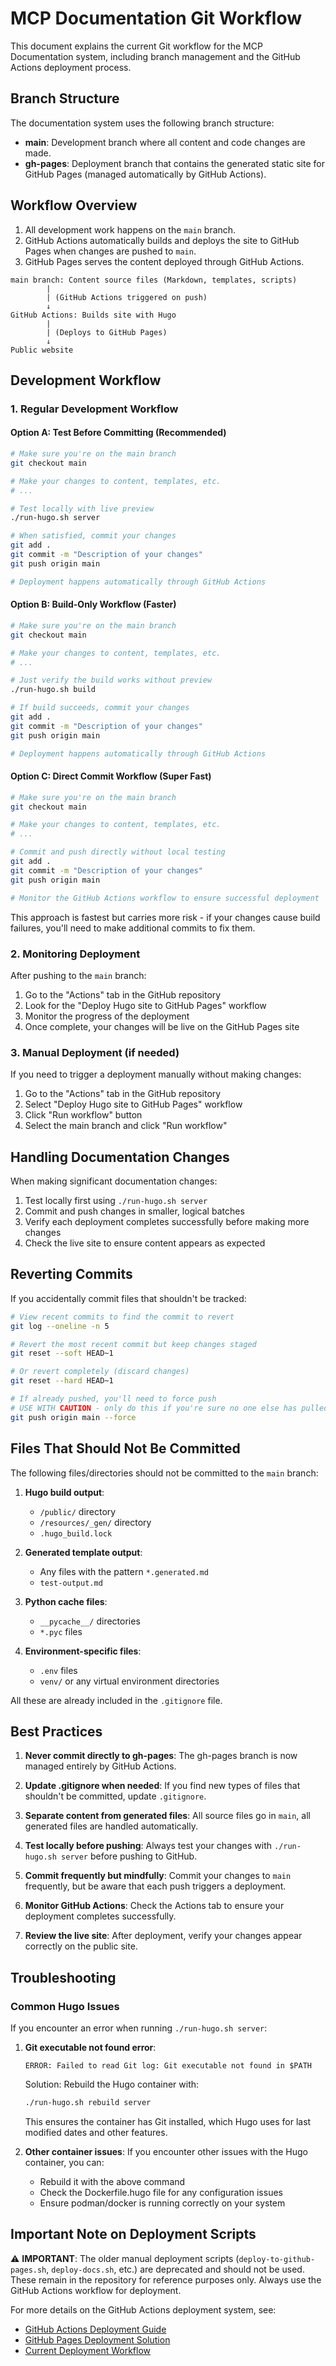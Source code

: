 # MCP Documentation Git Workflow

This document explains the current Git workflow for the MCP Documentation system, including branch management and the GitHub Actions deployment process.

## Branch Structure

The documentation system uses the following branch structure:

- **main**: Development branch where all content and code changes are made.
- **gh-pages**: Deployment branch that contains the generated static site for GitHub Pages (managed automatically by GitHub Actions).

## Workflow Overview

1. All development work happens on the `main` branch.
2. GitHub Actions automatically builds and deploys the site to GitHub Pages when changes are pushed to `main`.
3. GitHub Pages serves the content deployed through GitHub Actions.

```
main branch: Content source files (Markdown, templates, scripts)
        |
        | (GitHub Actions triggered on push)
        ↓
GitHub Actions: Builds site with Hugo
        |
        | (Deploys to GitHub Pages)
        ↓
Public website
```

## Development Workflow

### 1. Regular Development Workflow

#### Option A: Test Before Committing (Recommended)

```bash
# Make sure you're on the main branch
git checkout main

# Make your changes to content, templates, etc.
# ...

# Test locally with live preview
./run-hugo.sh server

# When satisfied, commit your changes
git add .
git commit -m "Description of your changes"
git push origin main

# Deployment happens automatically through GitHub Actions
```

#### Option B: Build-Only Workflow (Faster)

```bash
# Make sure you're on the main branch
git checkout main

# Make your changes to content, templates, etc.
# ...

# Just verify the build works without preview
./run-hugo.sh build

# If build succeeds, commit your changes
git add .
git commit -m "Description of your changes"
git push origin main

# Deployment happens automatically through GitHub Actions
```

#### Option C: Direct Commit Workflow (Super Fast)

```bash
# Make sure you're on the main branch
git checkout main

# Make your changes to content, templates, etc.
# ...

# Commit and push directly without local testing
git add .
git commit -m "Description of your changes"
git push origin main

# Monitor the GitHub Actions workflow to ensure successful deployment
```

This approach is fastest but carries more risk - if your changes cause build failures, you'll need to make additional commits to fix them.

### 2. Monitoring Deployment

After pushing to the `main` branch:

1. Go to the "Actions" tab in the GitHub repository
2. Look for the "Deploy Hugo site to GitHub Pages" workflow
3. Monitor the progress of the deployment
4. Once complete, your changes will be live on the GitHub Pages site

### 3. Manual Deployment (if needed)

If you need to trigger a deployment manually without making changes:

1. Go to the "Actions" tab in the GitHub repository
2. Select "Deploy Hugo site to GitHub Pages" workflow
3. Click "Run workflow" button
4. Select the main branch and click "Run workflow"

## Handling Documentation Changes

When making significant documentation changes:

1. Test locally first using `./run-hugo.sh server`
2. Commit and push changes in smaller, logical batches
3. Verify each deployment completes successfully before making more changes
4. Check the live site to ensure content appears as expected

## Reverting Commits

If you accidentally commit files that shouldn't be tracked:

```bash
# View recent commits to find the commit to revert
git log --oneline -n 5

# Revert the most recent commit but keep changes staged
git reset --soft HEAD~1

# Or revert completely (discard changes)
git reset --hard HEAD~1

# If already pushed, you'll need to force push
# USE WITH CAUTION - only do this if you're sure no one else has pulled your changes
git push origin main --force
```

## Files That Should Not Be Committed

The following files/directories should not be committed to the `main` branch:

1. **Hugo build output**:
   - `/public/` directory
   - `/resources/_gen/` directory
   - `.hugo_build.lock`

2. **Generated template output**:
   - Any files with the pattern `*.generated.md`
   - `test-output.md`

3. **Python cache files**:
   - `__pycache__/` directories
   - `*.pyc` files

4. **Environment-specific files**:
   - `.env` files
   - `venv/` or any virtual environment directories

All these are already included in the `.gitignore` file.

## Best Practices

1. **Never commit directly to gh-pages**: The gh-pages branch is now managed entirely by GitHub Actions.

2. **Update .gitignore when needed**: If you find new types of files that shouldn't be committed, update `.gitignore`.

3. **Separate content from generated files**: All source files go in `main`, all generated files are handled automatically.

4. **Test locally before pushing**: Always test your changes with `./run-hugo.sh server` before pushing to GitHub.

5. **Commit frequently but mindfully**: Commit your changes to `main` frequently, but be aware that each push triggers a deployment.

6. **Monitor GitHub Actions**: Check the Actions tab to ensure your deployment completes successfully.

7. **Review the live site**: After deployment, verify your changes appear correctly on the public site.

## Troubleshooting

### Common Hugo Issues

If you encounter an error when running `./run-hugo.sh server`:

1. **Git executable not found error**:
   ```
   ERROR: Failed to read Git log: Git executable not found in $PATH
   ```
   
   Solution: Rebuild the Hugo container with:
   ```bash
   ./run-hugo.sh rebuild server
   ```
   
   This ensures the container has Git installed, which Hugo uses for last modified dates and other features.

2. **Other container issues**:
   If you encounter other issues with the Hugo container, you can:
   - Rebuild it with the above command
   - Check the Dockerfile.hugo file for any configuration issues
   - Ensure podman/docker is running correctly on your system

## Important Note on Deployment Scripts

⚠️ **IMPORTANT**: The older manual deployment scripts (`deploy-to-github-pages.sh`, `deploy-docs.sh`, etc.) are deprecated and should not be used. These remain in the repository for reference purposes only. Always use the GitHub Actions workflow for deployment.

For more details on the GitHub Actions deployment system, see:
- [GitHub Actions Deployment Guide](/project/github-actions-deployment-guide/)
- [GitHub Pages Deployment Solution](/project/github-pages-deployment-solution/)
- [Current Deployment Workflow](/project/current-deployment-workflow/)
